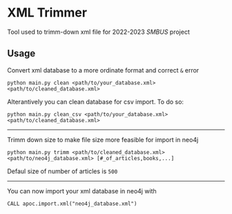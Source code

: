 # XML Trimmer
Tool used to trimm-down xml file for 2022-2023 *SMBUS* project
## Usage 
Convert xml database to a more ordinate format and correct `&` error
```
python main.py clean <path/to/your_database.xml> <path/to/cleaned_database.xml>
```
Alterantively you can clean database for csv import. To do so:
```
python main.py clean_csv <path/to/your_database.xml> <path/to/cleaned_database.xml>
```

---

Trimm down size to make file size more feasible for import in neo4j
```
python main.py trimm <path/to/cleaned_database.xml> <path/to/neo4j_database.xml> [#_of_articles,books,...]
```
Defaul size of number of articles is `500`

---
You can now import your xml database in neo4j with
```
CALL apoc.import.xml("neo4j_database.xml")
```
